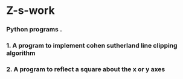 # Z-s-work
### Python programs .
### 1. A program to implement cohen sutherland line clipping algorithm
### 2. A program to reflect a square about the x or y axes
